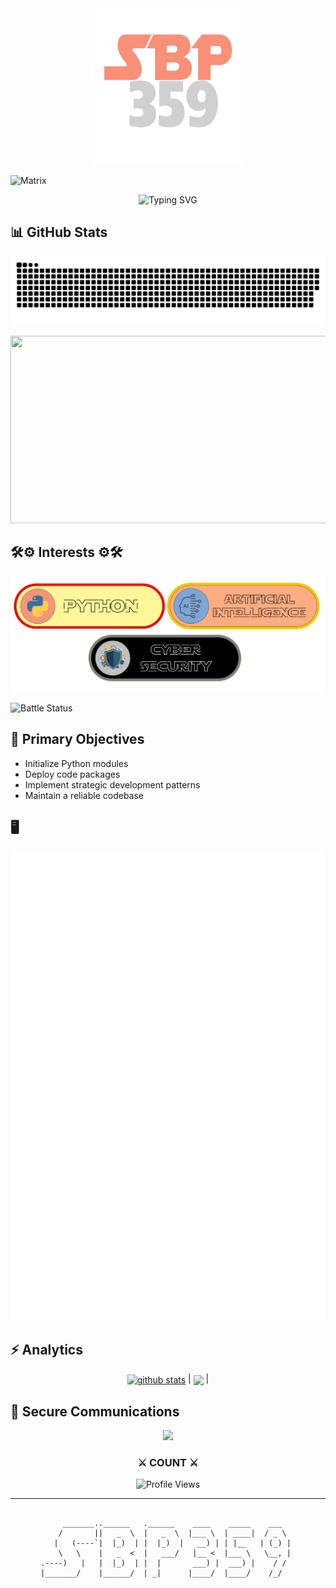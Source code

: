<div align="center">
    <img src="assets/logo.png" alt="Logo" width="250" height="250">
</div>

![Matrix](https://raw.githubusercontent.com/rodrigograca31/rodrigograca31/master/matrix.svg)
  
<div align="center">
    <img src="https://readme-typing-svg.demolab.com?font=Fira+Code&pause=1000&color=00FF00&background=000000&width=435&lines=System+Boot:+SBP359;Initializing+Modules;Loading+Dataset...;Hello+World!" alt="Typing SVG">
</div>

## 📊 GitHub Stats
![Snake animation](https://raw.githubusercontent.com/SBP359/SBP359/output/dist/github-contribution-grid-snake.svg)


<div align="center">
<img src="https://media.giphy.com/media/LOEFObS6UKzZnz8X9Y/giphy.gif" width="600" height="300" />
</div>

## 🛠️⚙️ Interests ⚙️🛠️

<div align="center">
    <img src="assets/skills.png" alt="Logo" >
</div>

![Battle Status](https://img.shields.io/badge/STATUS-ACTIVE-E33D28?style=for-the-badge)

</div>

## 🎯 Primary Objectives  

- Initialize Python modules  
- Deploy code packages  
- Implement strategic development patterns  
- Maintain a reliable codebase 

## 🖥️
![Metrics](/github-metrics.svg)

## ⚡ Analytics

<div align="center">
<a href="https://github.com/anuraghazra/github-readme-stats"><img align="center" src="https://github-readme-stats.vercel.app/api?username=SBP359&show_icons=true&include_all_commits=true&theme=buefy&hide_border=true" alt="github stats" /></a> | <a href="https://github.com/anuraghazra/github-readme-stats"><img align="center" src="https://github-readme-stats.vercel.app/api/top-langs/?username=SBP359&layout=compact&theme=buefy&hide_border=true" /></a> |

</div>


</div>

## 📡 Secure Communications

<div align="center">

<a href="mailto:sachinbp359@gmail.com">
  <img src="https://img.shields.io/badge/INITIATE_TRANSMISSION-%23000000.svg?&style=for-the-badge&logo=gmail&logoColor=00FF00" />
</a>
</div>



<div align="center">

### ⚔️ COUNT ⚔️

![Profile Views](https://komarev.com/ghpvc/?username=SACHINBP1024&color=00FF00&style=flat-square&label=ZONE+INFILTRATIONS)

</div>

---
<div align="center">

```ascii

     _______..______   .______    ____    _____    ___   
    /       ||   _  \  |   _  \  |___ \  | ____|  / _ \  
   |   (----`|  |_)  | |  |_)  |   __) | | |__   | (_) | 
    \   \    |   _  <  |   ___/   |__ <  |___ \   \__, | 
.----)   |   |  |_)  | |  |       ___) |  ___) |    / /  
|_______/    |______/  | _|      |____/  |____/    /_/   
                                                         
                                                                     
```

</div>
